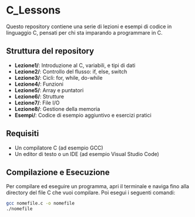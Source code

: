 # C_Lessons

Questo repository contiene una serie di lezioni e esempi di codice in linguaggio C, pensati per chi sta imparando a programmare in C.

## Struttura del repository

- **Lezione1/**: Introduzione al C, variabili, e tipi di dati
- **Lezione2/**: Controllo del flusso: if, else, switch
- **Lezione3/**: Cicli: for, while, do-while
- **Lezione4/**: Funzioni
- **Lezione5/**: Array e puntatori
- **Lezione6/**: Strutture
- **Lezione7/**: File I/O
- **Lezione8/**: Gestione della memoria
- **Esempi/**: Codice di esempio aggiuntivo e esercizi pratici

## Requisiti

- Un compilatore C (ad esempio GCC)
- Un editor di testo o un IDE (ad esempio Visual Studio Code)

## Compilazione e Esecuzione

Per compilare ed eseguire un programma, apri il terminale e naviga fino alla directory del file C che vuoi compilare. Poi esegui i seguenti comandi:

```sh
gcc nomefile.c -o nomefile
./nomefile